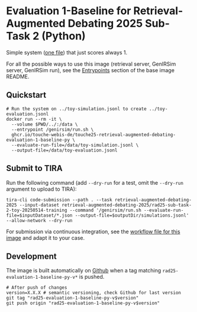 # Evaluation 1-Baseline for Retrieval-Augmented Debating 2025 Sub-Task 2 (Python)

Simple system ([one file](main.py)) that just scores always 1.

For all the possible ways to use this image (retrieval server, GenIRSim server, GenIRSim run), see the [Entrypoints](https://github.com/touche-webis-de/touche-code/blob/main/clef25/retrieval-augmented-debating/debating-systems/base/README.md#entrypoints) section of the base image README.

## Quickstart

```{bash}
# Run the system on ../toy-simulation.jsonl to create ../toy-evaluation.jsonl
docker run --rm -it \
  --volume $PWD/../:/data \
  --entrypoint /genirsim/run.sh \
  ghcr.io/touche-webis-de/touche25-retrieval-augmented-debating-evaluation-1-baseline-py \
  --evaluate-run-file=/data/toy-simulation.jsonl \
  --output-file=/data/toy-evaluation.jsonl
```

## Submit to TIRA

Run the following command (add `--dry-run` for a test, omit the `--dry-run` argument to upload to TIRA):

```{bash}
tira-cli code-submission --path . --task retrieval-augmented-debating-2025 --input-dataset retrieval-augmented-debating-2025/rad25-sub-task-2-toy-20250514-training --command '/genirsim/run.sh --evaluate-run-file=$inputDataset/*.json --output-file=$outputDir/simulations.jsonl' --allow-network --dry-run
```

For submission via continuous integration, see the [workflow file for this image](../../../../.github/workflows/rad25-evaluation-1-baseline-py-tira-upload.yml) and adapt it to your case.

## Development

The image is built automatically on [Github](https://github.com/touche-webis-de/touche-code/pkgs/container/touche25-retrieval-augmented-debating-evaluation-1-baseline-py) when a tag matching `rad25-evaluation-1-baseline-py-v*` is pushed.

```{bash}
# After push of changes
version=X.X.X # semantic versioning, check Github for last version
git tag "rad25-evaluation-1-baseline-py-v$version"
git push origin "rad25-evaluation-1-baseline-py-v$version"
```
